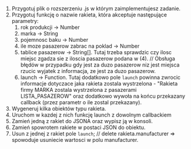 1. Przygotuj plik o rozszerzeniu .js w którym zaimplementujesz zadanie.
2. Przygotuj funkcję o nazwie rakieta, która akceptuje następujące parametry:
   1. rok produkcji -> Number
   2. marka -> String
   3. pojemnosc baku -> Number
   4. ile moze pasazerow zabrac na poklad -> Number
   5. tablice pasazerow -> String[]. Tutaj trzeba sprawdzic czy ilosc miejsc zgadza sie z iloscia pasazerow podana w (4). // Obsługa błędów w przypadku gdy jest za duzo pasazerow niz jest miejsca rzucic wyjatek z informacja, ze jest za duzo pasazerow.
   6. launch -> Function. Tutaj dodatkowo pole `launch` powinna zwrocic informacje dotyczace jaka rakieta zostala wystrzelona - "Rakieta firmy MARKA zostala wystrzelona z pasazerami LISTA_PASAZEROW" oraz dodatkowo wywoła na końcu przekazany callback (przez parametr o ile zostal przekazany).
3. Wygeneruj kilka obiektów typu rakieta.
4. Uruchom w kazdej z nich funkcję launch z dowolnym callbackiem
5. Zamień jedną z rakiet do JSONA oraz wypisz ją w konsoli.
6. Zamień spowrotem rakiete w postaci JSON do obiektu.
7. Usun z jednej z rakiet pole `launch`; // delete rakieta.manufacturer => spowoduje usuniecie wartosci w polu manufacturer.